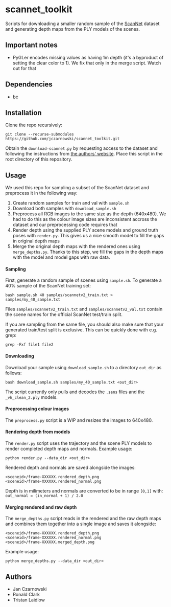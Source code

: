 # scannet_toolkit



Scripts for downloading a smaller random sample of the [ScanNet](http://www.scan-net.org/ScanNet/) dataset 
and generating depth maps from the PLY models of the scenes.

## Important notes

 * PyGLer encodes missing values as having 1m depth (it's a byproduct of setting the clear color to 1). We fix that only in the merge script. Watch out for that

## Dependencies
  * bc

## Installation
Clone the repo recursively:

```
git clone --recurse-submodules https://github.com/jczarnowski/scannet_toolkit.git
```

Obtain the `download-scannet.py` by requesting access to the dataset and following the instructions from [the authors' website](https://github.com/ScanNet/ScanNet#scannet-data). Place this script in the root directory of this repository.

## Usage

We used this repo for sampling a subset of the ScanNet dataset and preprocess it in the following way:
  1) Create random samples for train and val with `sample.sh`
  2) Download both samples with `download_sample.sh`
  3) Preprocess all RGB images to the same size as the depth (640x480). We had to do this as the colour image sizes are inconsistent accross the dataset and our preprocessing code requires that
  4) Render depth using the supplied PLY scene models and ground truth poses with `render.py`. This gives us a nice smooth model to fill the gaps in original depth maps
  5) Merge the original depth maps with the rendered ones using `merge_depths.py`. Thanks to this step, we fill the gaps in the depth maps with the model and model gaps with raw data.


#### Sampling
First, generate a random sample of scenes using `sample.sh`. To generate a 40% sample of the ScanNet training set:
```
bash sample.sh 40 samples/scannetv2_train.txt > samples/my_40_sample.txt
```
Files `samples/scannetv2_train.txt` and `samples/scannetv2_val.txt` contain the scene names for the official ScanNet test/train split.

If you are sampling from the same file, you should also make sure that your generated train/test split is exclusive. This can be quickly done with e.g. grep:
```
grep -Fxf file1 file2
```

#### Downloading

Download your sample using `download_sample.sh` to a directory `out_dir` as follows:
```
bash download_sample.sh samples/my_40_sample.txt <out_dir>
```
The script currently only pulls and decodes the `.sens` files and the `_vh_clean_2.ply` models.

#### Preprocessing colour images
The `preprocess.py` script is a WIP and resizes the images to 640x480.

#### Rendering depth from models
The `render.py` script uses the trajectory and the scene PLY models to render completed depth maps and normals. Example usage:
```
python render.py --data_dir <out_dir>
```

Rendered depth and normals are saved alongside the images:
```
<sceneid>/frame-XXXXXX.rendered_depth.png
<sceneid>/frame-XXXXXX.rendered_normal.png
```

Depth is in milimeters and normals are converted to be in range `[0,1]` with: `out_normal = (in_normal + 1) / 2.0`

#### Merging rendered and raw depth
The `merge_depths.py` script reads in the rendered and the raw depth maps and combines them together into a single image and saves it alongside:
```
<sceneid>/frame-XXXXXX.rendered_depth.png
<sceneid>/frame-XXXXXX.rendered_normal.png
<sceneid>/frame-XXXXXX.merged_depth.png
```

Example usage:
```
python merge_depths.py --data_dir <out_dir>
```

## Authors
 * Jan Czarnowski
 * Ronald Clark
 * Tristan Laidlow
